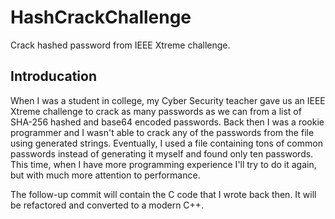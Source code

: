 # HashCrackChallenge

Crack hashed password from IEEE Xtreme challenge.

## Introducation

When I was a student in college, my Cyber Security teacher gave us an IEEE Xtreme challenge to crack
as many passwords as we can from a list of SHA-256 hashed and base64 encoded passwords.
Back then I was a rookie programmer and I wasn't able to crack any of the passwords from the file
using generated strings.
Eventually, I used a file containing tons of common passwords instead of generating it myself and
found only ten passwords.
This time, when I have more programming experience I'll try to do it again, but with much more
attention to performance.

The follow-up commit will contain the C code that I wrote back then. It will be refactored and
converted to a modern C++.
